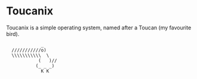 <!--

Copyright (c) 2024 Logan Ryan McLintock

Permission to use, copy, modify, and/or distribute this software for any
purpose with or without fee is hereby granted, provided that the above
copyright notice and this permission notice appear in all copies.

THE SOFTWARE IS PROVIDED "AS IS" AND THE AUTHOR DISCLAIMS ALL WARRANTIES
WITH REGARD TO THIS SOFTWARE INCLUDING ALL IMPLIED WARRANTIES OF
MERCHANTABILITY AND FITNESS. IN NO EVENT SHALL THE AUTHOR BE LIABLE FOR
ANY SPECIAL, DIRECT, INDIRECT, OR CONSEQUENTIAL DAMAGES OR ANY DAMAGES
WHATSOEVER RESULTING FROM LOSS OF USE, DATA OR PROFITS, WHETHER IN AN
ACTION OF CONTRACT, NEGLIGENCE OR OTHER TORTIOUS ACTION, ARISING OUT OF
OR IN CONNECTION WITH THE USE OR PERFORMANCE OF THIS SOFTWARE.

-->

Toucanix
========

Toucanix is a simple operating system, named after a Toucan
(my favourite bird).

```
             _
  ///////////o)
  \\\\\\\\\\\  \
            (   )//
           (_ _ _)
             K K
```
